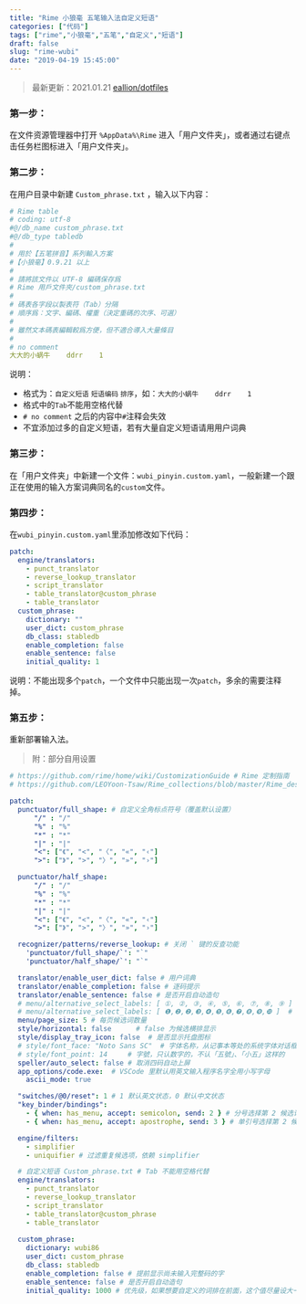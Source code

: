```yaml
---
title: "Rime 小狼毫 五笔输入法自定义短语"
categories: ["代码"]
tags: ["rime","小狼毫","五笔","自定义","短语"]
draft: false
slug: "rime-wubi"
date: "2019-04-19 15:45:00"
---
```


> 最新更新：2021.01.21  [eallion/dotfiles](https://github.com/eallion/dotfiles/tree/windows/Users/eallion/AppData/Roaming/Rime)

### 第一步： 
在文件资源管理器中打开 `%AppData%\Rime` 进入「用户文件夹」，或者通过右键点击任务栏图标进入「用户文件夹」。

### 第二步： 
在用户目录中新建 `Custom_phrase.txt` ，输入以下内容：
```yaml
# Rime table
# coding: utf-8
#@/db_name custom_phrase.txt
#@/db_type tabledb
#
# 用於【五笔拼音】系列輸入方案
#【小狼毫】0.9.21 以上
#
# 請將該文件以 UTF-8 編碼保存爲
# Rime 用戶文件夾/custom_phrase.txt
#
# 碼表各字段以製表符（Tab）分隔
# 順序爲：文字、編碼、權重（決定重碼的次序、可選）
#
# 雖然文本碼表編輯較爲方便，但不適合導入大量條目
#
# no comment
大大的小蜗牛    ddrr    1
```
说明：
- 格式为：`自定义短语` `短语编码` `排序`，如：`大大的小蜗牛    ddrr    1`
- 格式中的`Tab`不能用空格代替
- `# no comment` 之后的内容中`#`注释会失效
- 不宜添加过多的自定义短语，若有大量自定义短语请用用户词典

### 第三步： 
在「用户文件夹」中新建一个文件：`wubi_pinyin.custom.yaml`，一般新建一个跟正在使用的输入方案词典同名的`custom`文件。

### 第四步： 
在`wubi_pinyin.custom.yaml`里添加修改如下代码：
```yaml
patch:
  engine/translators:
    - punct_translator
    - reverse_lookup_translator
    - script_translator
    - table_translator@custom_phrase
    - table_translator
  custom_phrase:
    dictionary: ""
    user_dict: custom_phrase
    db_class: stabledb
    enable_completion: false
    enable_sentence: false
    initial_quality: 1
```
说明：不能出现多个`patch`，一个文件中只能出现一次`patch`，多余的需要注释掉。

### 第五步： 
重新部署输入法。

> 附：部分自用设置
```yaml
# https://github.com/rime/home/wiki/CustomizationGuide # Rime 定制指南
# https://github.com/LEOYoon-Tsaw/Rime_collections/blob/master/Rime_description.md # Schema.yaml 详解

patch:
  punctuator/full_shape: # 自定义全角标点符号（覆盖默认设置）
      "/" : "/"
      "%" : "%"
      "*" : "*"
      "|" : "|"
      "<": ["《", "<", "〈", "«", "‹"]
      ">": ["》", ">", "〉", "»", "›"]

  punctuator/half_shape:
      "/" : "/"
      "%" : "%"
      "*" : "*"
      "|" : "|"
      "<": ["《", "<", "〈", "«", "‹"]
      ">": ["》", ">", "〉", "»", "›"]

  recognizer/patterns/reverse_lookup: # 关闭 ` 键的反查功能
    'punctuator/full_shape/`': "`"
    'punctuator/half_shape/`': "`"

  translator/enable_user_dict: false # 用户词典
  translator/enable_completion: false # 逐码提示
  translator/enable_sentence: false # 是否开启自动造句
  # menu/alternative_select_labels: [ ①, ②, ③, ④, ⑤, ⑥, ⑦, ⑧, ⑨ ]  # 修改候选標籤
  # menu/alternative_select_labels: [ ❶,❷,❷,❸,❹,❺,❻,❼,❽,❾,❿ ]  # 修改候选標籤
  menu/page_size: 5 # 每页候选词数量
  style/horizontal: false      # false 为候选横排显示
  style/display_tray_icon: false  # 是否显示托盘图标
  # style/font_face: "Noto Sans SC"  # 字体名称，从记事本等处的系统字体对话框里能看到
  # style/font_point: 14     # 字號，只认数字的，不认「五號」、「小五」这样的
  speller/auto_select: false # 取消四码自动上屏
  app_options/code.exe:  # VSCode 里默认用英文输入程序名字全用小写字母
    ascii_mode: true

  "switches/@0/reset": 1 # 1 默认英文状态，0 默认中文状态
  "key_binder/bindings":
    - { when: has_menu, accept: semicolon, send: 2 } # 分号选择第 2 候选词
    - { when: has_menu, accept: apostrophe, send: 3 } # 单引号选择第 2 候选词

  engine/filters:
    - simplifier
    - uniquifier # 过滤重复候选项，依赖 simplifier

  # 自定义短语 Custom_phrase.txt # Tab 不能用空格代替
  engine/translators:
    - punct_translator
    - reverse_lookup_translator
    - script_translator
    - table_translator@custom_phrase
    - table_translator
    
  custom_phrase:
    dictionary: wubi86
    user_dict: custom_phrase
    db_class: stabledb
    enable_completion: false # 提前显示尚未输入完整码的字
    enable_sentence: false # 是否开启自动造句
    initial_quality: 1000 # 优先级，如果想要自定义的词排在前面，这个值尽量设大一点
```
